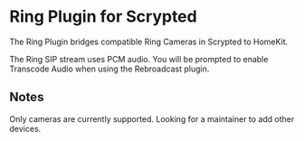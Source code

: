 # Ring Plugin for Scrypted

The Ring Plugin bridges compatible Ring Cameras in Scrypted to HomeKit.

The Ring SIP stream uses PCM audio. You will be prompted to enable Transcode Audio
when using the Rebroadcast plugin.

## Notes

Only cameras are currently supported. Looking for a maintainer to add other devices.
